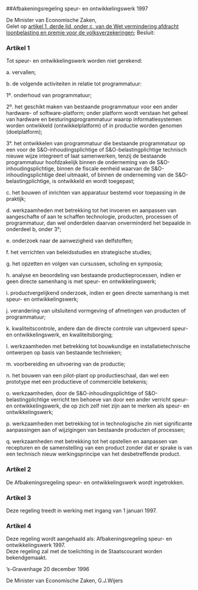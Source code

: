 <meta http-equiv='Content-Type' content='text/html; charset=utf-8' />

##Afbakeningsregeling speur- en ontwikkelingswerk 1997

De Minister van Economische Zaken,  
Gelet op [artikel 1, derde lid, onder c, van de Wet vermindering afdracht loonbelasting en premie voor de volksverzekeringen](../../../../../../../wet/wet/vermindering/afdracht/loonbelasting/en/premie/voor/de/etc/BWBR0007746/README.md);
Besluit:    

### Artikel  1  

Tot speur- en ontwikkelingswerk worden niet gerekend: 

a.  vervallen;   

b. de volgende activiteiten in relatie tot programmatuur: 

1º. onderhoud van programmatuur;  

2º. het geschikt maken van bestaande programmatuur voor een ander hardware- of software-platform; onder platform wordt verstaan het geheel van hardware en besturingsprogrammatuur waarop informatiesystemen worden ontwikkeld (ontwikkelplatform) of in productie worden genomen (doelplatform);  

3°. het ontwikkelen van programmatuur die bestaande programmatuur op een voor de S&O-inhoudingsplichtige of S&O-belastingplichtige technisch nieuwe wijze integreert of laat samenwerken, tenzij de bestaande programmatuur hoofdzakelijk binnen de onderneming van de S&O-inhoudingsplichtige, binnen de fiscale eenheid waarvan de S&O-inhoudingsplichtige deel uitmaakt, of binnen de onderneming van de S&O-belastingplichtige, is ontwikkeld en wordt toegepast;    

c. het bouwen of inrichten van apparatuur bestemd voor toepassing in de praktijk;  

d. werkzaamheden met betrekking tot het invoeren en aanpassen van aangeschafte of aan te schaffen technologie, producten, processen of programmatuur, dan wel onderdelen daarvan onverminderd het bepaalde in onderdeel b, onder 3°;  

e. onderzoek naar de aanwezigheid van delfstoffen;  

f. het verrichten van beleidsstudies en strategische studies;  

g. het opzetten en volgen van cursussen, scholing en symposia;  

h. analyse en beoordeling van bestaande productieprocessen, indien er geen directe samenhang is met speur- en ontwikkelingswerk;  

i. productvergelijkend onderzoek, indien er geen directe samenhang is met speur- en ontwikkelingswerk;  

j. verandering van uitsluitend vormgeving of afmetingen van producten of programmatuur;  

k. kwaliteitscontrole, andere dan de directe controle van uitgevoerd speur- en ontwikkelingswerk, en kwaliteitsborging;  

l. werkzaamheden met betrekking tot bouwkundige en installatietechnische ontwerpen op basis van bestaande technieken;  

m. voorbereiding en uitvoering van de productie;  

n. het bouwen van een pilot-plant op productieschaal, dan wel een prototype met een productieve of commerciële betekenis;  

o. werkzaamheden, door de S&O-inhoudingsplichtige of S&O-belastingplichtige verricht ten behoeve van door een ander verricht speur- en ontwikkelingswerk, die op zich zelf niet zijn aan te merken als speur- en ontwikkelingswerk;  

p. werkzaamheden met betrekking tot in technologische zin niet significante aanpassingen aan of wijzigingen van bestaande producten of processen;  

q. werkzaamheden met betrekking tot het opstellen en aanpassen van recepturen en de samenstelling van een product zonder dat er sprake is van een technisch nieuw werkingsprincipe van het desbetreffende product.    

### Artikel  2  

De Afbakeningsregeling speur- en ontwikkelingswerk wordt ingetrokken.  

### Artikel  3  

Deze regeling treedt in werking met ingang van 1 januari 1997.  

### Artikel  4  

Deze regeling wordt aangehaald als: Afbakeningsregeling speur- en ontwikkelingswerk 1997.  
Deze regeling zal met de toelichting in de Staatscourant worden bekendgemaakt.   

’s-Gravenhage 
20 december 1996    

De 
Minister van Economische Zaken, 
G.J.Wijers    
